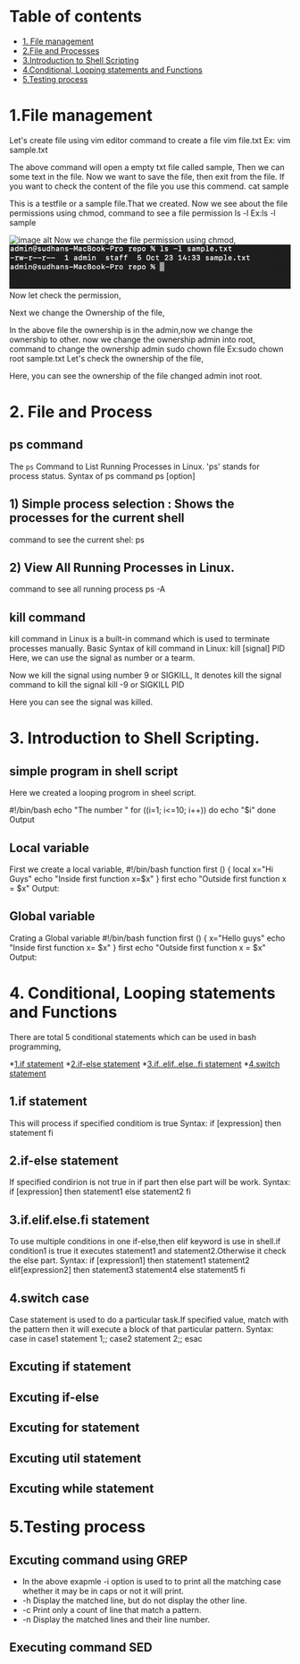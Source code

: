 Table of contents
=================

* [1. File management](#1file-management)
* [2.File and Processes](#2-file-and-process)
* [3.Introduction to Shell Scripting](#3-introduction-to-shell-scripting)
* [4.Conditional, Looping statements and Functions](#4-conditional-looping-statements-and-functions)
* [5.Testing process](#5testing-process)


# 1.File management
Let's create file using vim editor
command to create a file
 vim file.txt
 Ex: vim sample.txt

The above command will open a empty txt file called sample, Then we can some text in the file. Now we want to save the file, then exit from the file.
If you want to check the content of the file you use this commend.
  cat sample

This is a testfile or a sample file.That we created.
Now we see about the file permissions using chmod,
command to see a file permission
  ls -l 
Ex:ls -l sample

![image alt](/Users/admin/Desktop/image)
Now we change the file permission using chmod,
![image alt](https://github.com/kaviprakash10/sample/blob/8bd6cba1dc1ff19c91cdf41beff2a8118e12e9b3/fp%20check.png)
Now let check the permission,

Next we change the Ownership of the file,

In the above file the ownership is in the admin,now we change the ownership to other. 
now we change the ownership admin into root,
command to change the ownership admin
 sudo chown file
Ex:sudo chown root sample.txt
Let's check the ownership of the file,

Here, you can see the ownership of the file changed admin inot root.

# 2. File and Process
## ps command
The `ps` Command to List Running Processes in Linux. 'ps' stands for process status.
Syntax of ps command ps [option]
## 1) Simple process selection : Shows the processes for the current shell 
command to see the current shel:
  ps
 
## 2) View All Running Processes in Linux.
command to see all running process
 ps -A
 ## kill command
kill command in Linux is a built-in command which is used to terminate processes manually.
Basic Syntax of kill command in Linux:
kill [signal] PID
Here, we can use the signal as number or a tearm.

Now we kill the signal using number 9 or SIGKILL, It denotes kill the signal
command to kill the signal 
  kill -9 or SIGKILL PID

Here you can see the signal was killed.
# 3. Introduction to Shell Scripting.
## simple program in shell script
Here we created a looping progrom in sheel script.

  #!/bin/bash
  echo "The number "
  for ((i=1; i<=10; i++))
  do
  echo "$i" 
  done
Output

## Local variable
First we create a local variable,
 #!/bin/bash
 function first () {
   local x="Hi Guys"
   echo "Inside first function x=$x"
   }
   first
   echo "Outside first function x = $x"
Output:

## Global variable
Crating a Global variable
  #!/bin/bash
  function first () {
   x="Hello guys"
   echo "Inside first function x= $x"
   }
   first
   echo "Outside first function x = $x"
Output:

# 4. Conditional, Looping statements and Functions
There are total 5 conditional statements which can be used in bash programming, 

*[1.if statement](#1if-statement)
*[2.if-else statement](#2if-else-statement)
*[3.if..elif..else..fi statement](#3ifelifelsefi-statement)
*[4.switch statement](#4switch-case)
## 1.if statement
This will process if specified conditiom is true
Syntax:
 if [expression]
 then
 statement
 fi
## 2.if-else statement
If specified condirion is not true in if part then else part will be work.
Syntax:
if [expression]
then 
statement1
else 
statement2
fi
## 3.if.elif.else.fi statement
To use multiple conditions in one if-else,then elif keyword is use in shell.if condition1 is true it executes statement1 and statement2.Otherwise it check the else part.
Syntax:
 if [expression1]
 then
 statement1
 statement2
 elif[expression2]
 then 
 statement3
 statement4
 else
 statement5
 fi
## 4.switch case
Case statement is used to do a particular task.If specified value, match with the pattern then it will execute a block of that particular pattern.
Syntax:
 case in 
 case1 statement 1;;
 case2 statement 2;;
 esac
## Excuting if statement

## Excuting if-else

## Excuting for statement

## Excuting util statement 

## Excuting while statement

# 5.Testing process 

## Excuting command using GREP

* In the above exapmle -i option is used to to print all the matching case whether it may be in caps or not it will print.
* -h Display the matched line, but do not display the other line.
* -c Print only a count of line that match a pattern.
* -n Display the matched lines and their line number.

## Executing command SED
